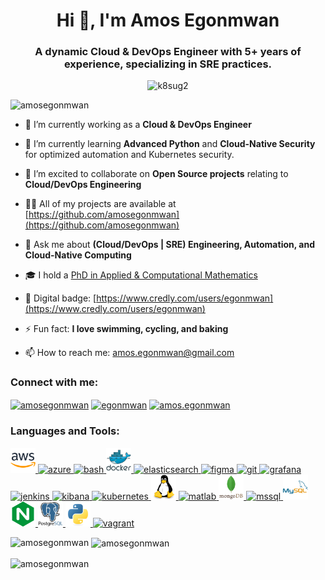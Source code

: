 <h1 align="center">Hi 👋, I'm Amos Egonmwan</h1>
<h3 align="center">A dynamic Cloud & DevOps Engineer with 5+ years of experience, specializing in SRE practices.</h3>

<!-- Stretched banner image with fixed width and adjusted height -->
<p align="center">
  <img src="https://github.com/user-attachments/assets/9f680056-8829-442c-9c4d-ce95d63e29d5" alt="k8sug2" width="600" height="150" />
</p>

<p align="left"> <img src="https://komarev.com/ghpvc/?username=amosegonmwan&label=Profile%20views&color=0e75b6&style=flat" alt="amosegonmwan" /> </p>



- 🔭 I’m currently working as a **Cloud & DevOps Engineer**

- 🌱 I’m currently learning **Advanced Python** and **Cloud-Native Security**  for optimized automation and Kubernetes security.

- 👯 I’m excited to collaborate on **Open Source projects** relating to **Cloud/DevOps Engineering**

- 👨‍💻 All of my projects are available at [https://github.com/amosegonmwan](https://github.com/amosegonmwan)

- 💬 Ask me about **(Cloud/DevOps | SRE) Engineering, Automation, and Cloud-Native Computing**

- 🎓 I hold a [PhD in Applied & Computational Mathematics](https://badges.wes.org/Evidence?i=fa5e57b0-fbc8-42d2-b21e-34616276e537&type=ca)
  
- 🏅 Digital badge: [https://www.credly.com/users/egonmwan](https://www.credly.com/users/egonmwan)

- ⚡ Fun fact: **I love swimming, cycling, and baking**
  
- 📫 How to reach me: amos.egonmwan@gmail.com
  
<h3 align="left">Connect with me:</h3>
<p align="left">
<a href="https://twitter.com/amosegonmwan" target="blank"><img align="center" src="https://raw.githubusercontent.com/rahuldkjain/github-profile-readme-generator/master/src/images/icons/Social/twitter.svg" alt="amosegonmwan" height="30" width="40" /></a>
<a href="https://linkedin.com/in/egonmwan" target="blank"><img align="center" src="https://raw.githubusercontent.com/rahuldkjain/github-profile-readme-generator/master/src/images/icons/Social/linked-in-alt.svg" alt="egonmwan" height="30" width="40" /></a>
<a href="https://instagram.com/amos.egonmwan" target="blank"><img align="center" src="https://raw.githubusercontent.com/rahuldkjain/github-profile-readme-generator/master/src/images/icons/Social/instagram.svg" alt="amos.egonmwan" height="30" width="40" /></a>
</p>

<h3 align="left">Languages and Tools:</h3>
<p align="left"> <a href="https://aws.amazon.com" target="_blank" rel="noreferrer"> <img src="https://raw.githubusercontent.com/devicons/devicon/master/icons/amazonwebservices/amazonwebservices-original-wordmark.svg" alt="aws" width="40" height="40"/> </a> <a href="https://azure.microsoft.com/en-in/" target="_blank" rel="noreferrer"> <img src="https://www.vectorlogo.zone/logos/microsoft_azure/microsoft_azure-icon.svg" alt="azure" width="40" height="40"/> </a> <a href="https://www.gnu.org/software/bash/" target="_blank" rel="noreferrer"> <img src="https://www.vectorlogo.zone/logos/gnu_bash/gnu_bash-icon.svg" alt="bash" width="40" height="40"/> </a> <a href="https://www.docker.com/" target="_blank" rel="noreferrer"> <img src="https://raw.githubusercontent.com/devicons/devicon/master/icons/docker/docker-original-wordmark.svg" alt="docker" width="40" height="40"/> </a> <a href="https://www.elastic.co" target="_blank" rel="noreferrer"> <img src="https://www.vectorlogo.zone/logos/elastic/elastic-icon.svg" alt="elasticsearch" width="40" height="40"/> </a> <a href="https://www.figma.com/" target="_blank" rel="noreferrer"> <img src="https://www.vectorlogo.zone/logos/figma/figma-icon.svg" alt="figma" width="40" height="40"/> </a> <a href="https://git-scm.com/" target="_blank" rel="noreferrer"> <img src="https://www.vectorlogo.zone/logos/git-scm/git-scm-icon.svg" alt="git" width="40" height="40"/> </a> <a href="https://grafana.com" target="_blank" rel="noreferrer"> <img src="https://www.vectorlogo.zone/logos/grafana/grafana-icon.svg" alt="grafana" width="40" height="40"/> </a> <a href="https://www.jenkins.io" target="_blank" rel="noreferrer"> <img src="https://www.vectorlogo.zone/logos/jenkins/jenkins-icon.svg" alt="jenkins" width="40" height="40"/> </a> <a href="https://www.elastic.co/kibana" target="_blank" rel="noreferrer"> <img src="https://www.vectorlogo.zone/logos/elasticco_kibana/elasticco_kibana-icon.svg" alt="kibana" width="40" height="40"/> </a> <a href="https://kubernetes.io" target="_blank" rel="noreferrer"> <img src="https://www.vectorlogo.zone/logos/kubernetes/kubernetes-icon.svg" alt="kubernetes" width="40" height="40"/> </a> <a href="https://www.linux.org/" target="_blank" rel="noreferrer"> <img src="https://raw.githubusercontent.com/devicons/devicon/master/icons/linux/linux-original.svg" alt="linux" width="40" height="40"/> </a> <a href="https://www.mathworks.com/" target="_blank" rel="noreferrer"> <img src="https://upload.wikimedia.org/wikipedia/commons/2/21/Matlab_Logo.png" alt="matlab" width="40" height="40"/> </a> <a href="https://www.mongodb.com/" target="_blank" rel="noreferrer"> <img src="https://raw.githubusercontent.com/devicons/devicon/master/icons/mongodb/mongodb-original-wordmark.svg" alt="mongodb" width="40" height="40"/> </a> <a href="https://www.microsoft.com/en-us/sql-server" target="_blank" rel="noreferrer"> <img src="https://www.svgrepo.com/show/303229/microsoft-sql-server-logo.svg" alt="mssql" width="40" height="40"/> </a> <a href="https://www.mysql.com/" target="_blank" rel="noreferrer"> <img src="https://raw.githubusercontent.com/devicons/devicon/master/icons/mysql/mysql-original-wordmark.svg" alt="mysql" width="40" height="40"/> </a> <a href="https://www.nginx.com" target="_blank" rel="noreferrer"> <img src="https://raw.githubusercontent.com/devicons/devicon/master/icons/nginx/nginx-original.svg" alt="nginx" width="40" height="40"/> </a> <a href="https://www.postgresql.org" target="_blank" rel="noreferrer"> <img src="https://raw.githubusercontent.com/devicons/devicon/master/icons/postgresql/postgresql-original-wordmark.svg" alt="postgresql" width="40" height="40"/> </a> <a href="https://www.python.org" target="_blank" rel="noreferrer"> <img src="https://raw.githubusercontent.com/devicons/devicon/master/icons/python/python-original.svg" alt="python" width="40" height="40"/> </a> <a href="https://www.vagrantup.com/" target="_blank" rel="noreferrer"> <img src="https://www.vectorlogo.zone/logos/vagrantup/vagrantup-icon.svg" alt="vagrant" width="40" height="40"/> </a> </p>

<p><img align="left" src="https://github-readme-stats.vercel.app/api/top-langs?username=amosegonmwan&show_icons=true&locale=en&layout=compact" alt="amosegonmwan" /></p>

<p>&nbsp;<img align="center" src="https://github-readme-stats.vercel.app/api?username=amosegonmwan&show_icons=true&locale=en" alt="amosegonmwan" /></p>

<p><img align="center" src="https://github-readme-streak-stats.herokuapp.com/?user=amosegonmwan&" alt="amosegonmwan" /></p>
